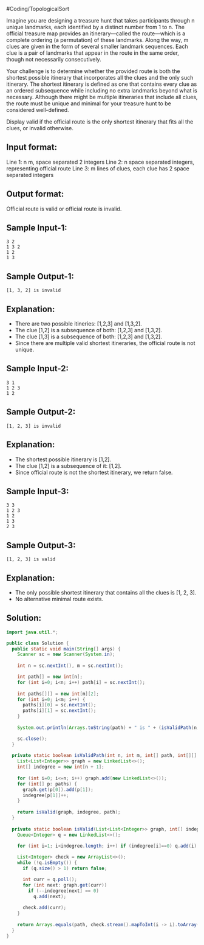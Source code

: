 #Coding/TopologicalSort 

Imagine you are designing a treasure hunt that takes participants through n unique landmarks, each identified by a distinct number from 1 to n. 
The official treasure map provides an itinerary—called the route—which is a complete ordering (a permutation) of these landmarks. Along the way, m clues are given in the form of several smaller landmark sequences. Each clue is a pair of landmarks that appear in the route in the same order, though not necessarily consecutively.

Your challenge is to determine whether the provided route is both the shortest possible itinerary that incorporates all the clues and the only such itinerary. 
The shortest itinerary is defined as one that contains every clue as an ordered subsequence while including no extra landmarks beyond what is necessary. Although there might be multiple itineraries that include all clues, the route must be unique and minimal for your treasure hunt to be considered well-defined.

Display valid if the official route is the only shortest itinerary that fits all the clues, or invalid otherwise.


Input format:
-------------
Line 1: n m, space separated 2 integers
Line 2: n space separated integers, representing official route
Line 3: m lines of clues, each clue has 2 space separated integers

Output format:
---------------
Official route is valid or official route is invalid.


Sample Input-1:
-------------
```
3 2
1 3 2
1 2
1 3
```

Sample Output-1:
-------------
```
[1, 3, 2] is invalid
```

Explanation: 
-------------
- There are two possible itineries: \[1,2,3] and \[1,3,2].
- The clue \[1,2] is a subsequence of both: \[1,2,3] and \[1,3,2].
- The clue \[1,3] is a subsequence of both: \[1,2,3] and \[1,3,2].
- Since there are multiple valid shortest itineraries, the official route is not unique.

Sample Input-2:
-------------
```
3 1
1 2 3
1 2
```

Sample Output-2:
-------------
```
[1, 2, 3] is invalid
```

Explanation: 
-------------
- The shortest possible itinerary is \[1,2].
- The clue \[1,2] is a subsequence of it: \[1,2].
- Since official route is not the shortest itinerary, we return false.

Sample Input-3:
-------------
```
3 3
1 2 3
1 2
1 3
2 3
```

Sample Output-3:
-------------
```
[1, 2, 3] is valid
```
  
Explanation: 
-------------
- The only possible shortest itinerary that contains all the clues is \[1, 2, 3]. 
- No alternative minimal route exists. 

## Solution:

```java
import java.util.*;

public class Solution {
  public static void main(String[] args) {
    Scanner sc = new Scanner(System.in);
    
    int n = sc.nextInt(), m = sc.nextInt();

    int path[] = new int[n];
    for (int i=0; i<n; i++) path[i] = sc.nextInt();
    
    int paths[][] = new int[m][2];
    for (int i=0; i<m; i++) {
      paths[i][0] = sc.nextInt();
      paths[i][1] = sc.nextInt();
    }
    
    System.out.println(Arrays.toString(path) + " is " + (isValidPath(n, m, path, paths) ? "valid" : "invalid"));

    sc.close();
  }
  
  private static boolean isValidPath(int n, int m, int[] path, int[][] paths) {
    List<List<Integer>> graph = new LinkedList<>();
    int[] indegree = new int[n + 1];
    
    for (int i=0; i<=n; i++) graph.add(new LinkedList<>());
    for (int[] p: paths) {
      graph.get(p[0]).add(p[1]);
      indegree[p[1]]++;
    }
    
    return isValid(graph, indegree, path);
  }
  
  private static boolean isValid(List<List<Integer>> graph, int[] indegree, int[] path) {
    Queue<Integer> q = new LinkedList<>();

    for (int i=1; i<indegree.length; i++) if (indegree[i]==0) q.add(i);
    
    List<Integer> check = new ArrayList<>();
    while (!q.isEmpty()) {
      if (q.size() > 1) return false;

      int curr = q.poll();
      for (int next: graph.get(curr)) 
        if (--indegree[next] == 0) 
          q.add(next);
      
      check.add(curr);
    }
    
    return Arrays.equals(path, check.stream().mapToInt(i -> i).toArray());
  }
}
```